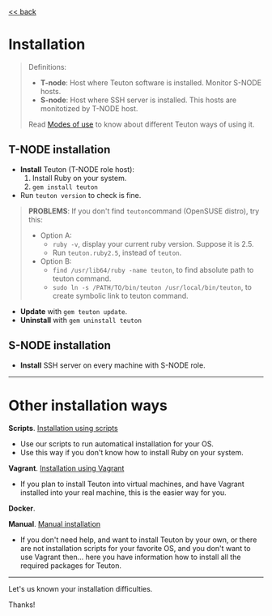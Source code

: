 [<< back](../../README.md)

# Installation

> Definitions:
> * **T-node**: Host where Teuton software is installed. Monitor S-NODE hosts.
> * **S-node**: Host where SSH server is installed. This hosts are monitotized by T-NODE host.
>
> Read [Modes of use](modes_of_use.md) to know about different Teuton ways of using it.

## T-NODE installation

* **Install** Teuton (T-NODE role host):
    1. Install Ruby on your system.
    2. `gem install teuton`
* Run `teuton version` to check is fine.

> **PROBLEMS**: If you don't find `teuton`command (OpenSUSE distro), try this:
> * Option A:
>     * `ruby -v`, display your current ruby version. Suppose it is 2.5.
>     * Run `teuton.ruby2.5`, instead of `teuton`.
> * Option B:
>     * `find /usr/lib64/ruby -name teuton`, to find absolute path to teuton command.
>     * `sudo ln -s /PATH/TO/bin/teuton /usr/local/bin/teuton`, to create symbolic link to teuton command.

* **Update** with `gem teuton update`.
* **Uninstall** with `gem uninstall teuton`

## S-NODE installation

* **Install** SSH server on every machine with S-NODE role.

---
# Other installation ways

**Scripts**. [Installation using scripts](scripts.md)
* Use our scripts to run automatical installation for your OS.
* Use this way if you don't know how to install Ruby on your system.

**Vagrant**. [Installation using Vagrant](vagrant.md)
* If you plan to install Teuton into virtual machines, and have Vagrant installed into your real machine, this is the easier way for you.

**Docker**.

**Manual**. [Manual installation](manual.md)
* If you don't need help, and want to install Teuton by your own, or there are not installation scripts for your favorite OS, and you don't want to use Vagrant then... here you have information how to install all the required packages for Teuton.

---
Let's us known your installation difficulties.

Thanks!
